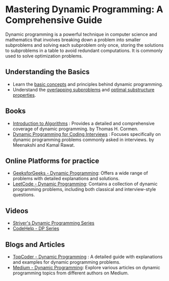 # Mastering Dynamic Programming: A Comprehensive Guide
Dynamic programming is a powerful technique in computer science and mathematics that involves breaking down a problem into smaller subproblems and solving each subproblem only once, storing the solutions to subproblems in a table to avoid redundant computations. It is commonly used to solve optimization problems.
## Understanding the Basics
- Learn the [basic concepts](https://stackoverflow.blog/2022/01/31/the-complete-beginners-guide-to-dynamic-programming/) and principles behind dynamic programming.
- Understand the [overlapping subproblems](https://www.geeksforgeeks.org/overlapping-subproblems-property-in-dynamic-programming-dp-1/) and [optimal substructure properties](https://www.geeksforgeeks.org/optimal-substructure-property-in-dynamic-programming-dp-2/).
## Books
- [Introduction to Algorithms](https://dl.ebooksworld.ir/books/Introduction.to.Algorithms.4th.Leiserson.Stein.Rivest.Cormen.MIT.Press.9780262046305.EBooksWorld.ir.pdf) : Provides a detailed and comprehensive coverage of dynamic programming.  by Thomas H. Cormen.
- [Dynamic Programming for Coding Interviews](https://books.google.co.in/books?id=P-jtDQAAQBAJ&printsec=frontcover&source=gbs_ge_summary_r&cad=0#v=onepage&q&f=false) : Focuses specifically on dynamic programming problems commonly asked in interviews. by Meenakshi and Kamal Rawat.
## Online Platforms for practice
- [GeeksforGeeks - Dynamic Programming](https://www.geeksforgeeks.org/dynamic-programming/?source=google&medium=cpc&device=c&keyword=&matchtype=&campaignid=20992253746&adgroup=&gad_source=1&gclid=Cj0KCQiAwvKtBhDrARIsAJj-kThCdk_bZt4GZfpO_RD1ojiX8j-Ul0s4ZkdWSxIYsFh_8Nw9r9bqLJYaAoRKEALw_wcB): Offers a wide range of problems with detailed explanations and solutions. 
- [LeetCode - Dynamic Programming](https://leetcode.com/tag/dynamic-programming/): Contains a collection of dynamic programming problems, including both classical and interview-style questions.
## Videos 
- [Striver's Dynamic Programming Series](https://www.youtube.com/playlist?list=PLgUwDviBIf0qUlt5H_kiKYaNSqJ81PMMY)
- [CodeHelp - DP Series](https://www.youtube.com/playlist?list=PLDzeHZWIZsTomOPnCiU3J95WufjE36wsb)
## Blogs and Articles
- [TopCoder - Dynamic Programming](https://www.topcoder.com/community/competitive-programming/tutorials/dynamic-programming-from-novice-to-advanced/) : A detailed guide with explanations and examples for dynamic programming problems.
- [Medium - Dynamic Programming](https://medium.com/@al.eks/the-ultimate-guide-to-dynamic-programming-65865ef7ec5b): Explore various articles on dynamic programming topics from different authors on Medium.

